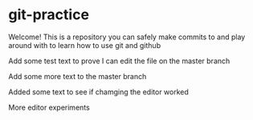 # git-practice

Welcome! This is a repository you can safely make commits to and play around with to learn how to use git and github

Add some test text to prove I can edit the file on the master branch

Add some more text to the master branch

Added some text to see if chamging the editor worked


More editor experiments